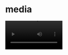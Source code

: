 # media

<video src='https://github.com/intuitem/media/raw/refs/heads/main/01_decoupling.mov' width=180/></video>
